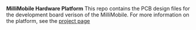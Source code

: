 **MilliMobile Hardware Platform**
This repo contains the PCB design files for the development board verison of the MilliMobile. For more information on the platform, see the [project page](https://millimobile.cs.washington.edu/)

